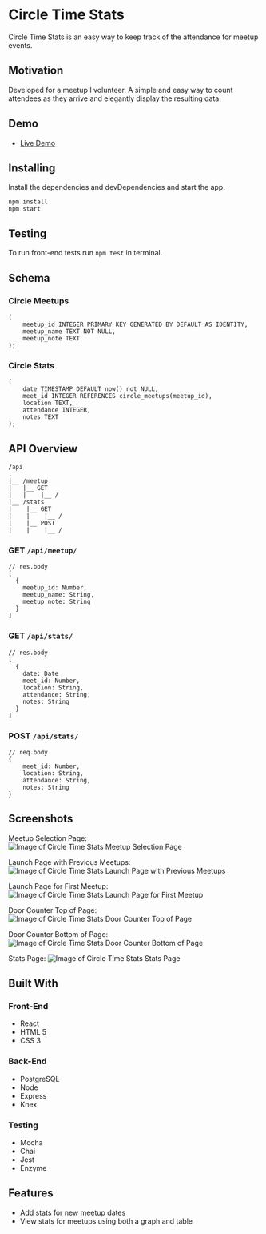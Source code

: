 # Circle Time Stats

Circle Time Stats is an easy way to keep track of the attendance for meetup events.

## Motivation

Developed for a meetup I volunteer. A simple and easy way to count attendees as they arrive and elegantly display the resulting data.

## Demo
- [Live Demo](https://circle-stats-app.goodreaukath.now.sh)

## Installing
Install the dependencies and devDependencies and start the app.
```
npm install  
npm start
```

## Testing
To run front-end tests run ```npm test``` in terminal.

## Schema

### Circle Meetups
```
(
    meetup_id INTEGER PRIMARY KEY GENERATED BY DEFAULT AS IDENTITY,
    meetup_name TEXT NOT NULL,
    meetup_note TEXT
);
```

### Circle Stats
```
(
    date TIMESTAMP DEFAULT now() not NULL,
    meet_id INTEGER REFERENCES circle_meetups(meetup_id),
    location TEXT,
    attendance INTEGER,
    notes TEXT
);
```

## API Overview
```
/api
.
|__ /meetup
|   |__ GET
|   |    |__ /
|__ /stats
|    |__ GET
|    |    |__ /
|    |__ POST
|    |    |__ /      
```

### GET ```/api/meetup/```
```
// res.body
[
  {
    meetup_id: Number,
    meetup_name: String,
    meetup_note: String
  }  
]
```

### GET ```/api/stats/```
```
// res.body
[
  {
    date: Date
    meet_id: Number,
    location: String,
    attendance: String,
    notes: String
  }
]
```

### POST ```/api/stats/```
```
// req.body
{
    meet_id: Number,
    location: String,
    attendance: String,
    notes: String
}
```

## Screenshots
Meetup Selection Page:
![Image of Circle Time Stats Meetup Selection Page](https://github.com/KGood93/circle-stats-app/blob/master/src/Screenshots/MeetingSelection.jpg)

Launch Page with Previous Meetups:
![Image of Circle Time Stats Launch Page with Previous Meetups](https://github.com/KGood93/circle-stats-app/blob/master/src/Screenshots/LaunchPrev.jpg)

Launch Page for First Meetup:
![Image of Circle Time Stats Launch Page for First Meetup](https://github.com/KGood93/circle-stats-app/blob/master/src/Screenshots/LaunchFirst.jpg)

Door Counter Top of Page:
![Image of Circle Time Stats Door Counter Top of Page](https://github.com/KGood93/circle-stats-app/blob/master/src/Screenshots/Count1.jpg)

Door Counter Bottom of Page:
![Image of Circle Time Stats Door Counter Bottom of Page](https://github.com/KGood93/circle-stats-app/blob/master/src/Screenshots/Count2.jpg)

Stats Page:
![Image of Circle Time Stats Stats Page](https://github.com/KGood93/circle-stats-app/blob/master/src/Screenshots/StatsPage.jpg)

## Built With

### Front-End
- React
- HTML 5
- CSS 3

### Back-End
- PostgreSQL
- Node
- Express
- Knex

### Testing
- Mocha
- Chai 
- Jest
- Enzyme

## Features
- Add stats for new meetup dates
- View stats for meetups using both a graph and table

